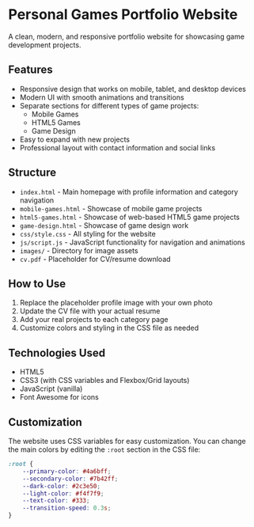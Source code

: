 # Personal Games Portfolio Website

A clean, modern, and responsive portfolio website for showcasing game development projects.

## Features

- Responsive design that works on mobile, tablet, and desktop devices
- Modern UI with smooth animations and transitions
- Separate sections for different types of game projects:
  - Mobile Games
  - HTML5 Games
  - Game Design
- Easy to expand with new projects
- Professional layout with contact information and social links

## Structure

- `index.html` - Main homepage with profile information and category navigation
- `mobile-games.html` - Showcase of mobile game projects
- `html5-games.html` - Showcase of web-based HTML5 game projects
- `game-design.html` - Showcase of game design work
- `css/style.css` - All styling for the website
- `js/script.js` - JavaScript functionality for navigation and animations
- `images/` - Directory for image assets
- `cv.pdf` - Placeholder for CV/resume download

## How to Use

1. Replace the placeholder profile image with your own photo
2. Update the CV file with your actual resume
3. Add your real projects to each category page
4. Customize colors and styling in the CSS file as needed

## Technologies Used

- HTML5
- CSS3 (with CSS variables and Flexbox/Grid layouts)
- JavaScript (vanilla)
- Font Awesome for icons

## Customization

The website uses CSS variables for easy customization. You can change the main colors by editing the `:root` section in the CSS file:

```css
:root {
    --primary-color: #4a6bff;
    --secondary-color: #7b42ff;
    --dark-color: #2c3e50;
    --light-color: #f4f7f9;
    --text-color: #333;
    --transition-speed: 0.3s;
}
```
